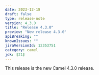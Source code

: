 ```yaml
---
date: 2023-12-18
draft: false
type: release-note
version: 4.3.0
title: "Release 4.3.0"
preview: "New release 4.3.0"
apiBreaking: ""
knownIssues: ""
jiraVersionId: 12353751
category: camel
jdk: [21]
---
```


This release is the new Camel 4.3.0 release.
